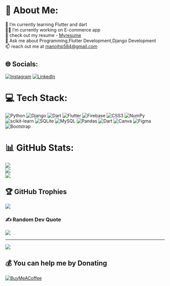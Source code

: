 # 💫 About Me:
🌱 I’m currently learning Flutter and dart<br>👨‍💻 I’m currently working on E-commerce app<br>📑 check out my resume - <a href="https://docs.google.com/document/d/1PYalj-pUME1GStUWpeFDxr9nBdpVjEhT_YCdFglx5hg/edit?usp=sharing" target="_blank">Myresume</a>
<br>💬 Ask me about Programming,Flutter Development,Django Development<br>📫 reach out me at manojhp584@gmail.com


## 🌐 Socials:
[![Instagram](https://img.shields.io/badge/Instagram-%23E4405F.svg?logo=Instagram&logoColor=white)](https://instagram.com/this_is_mhp) [![LinkedIn](https://img.shields.io/badge/LinkedIn-%230077B5.svg?logo=linkedin&logoColor=white)](https://www.linkedin.com/in/manoj-hp/) 

# 💻 Tech Stack:
![Python](https://img.shields.io/badge/python-3670A0?style=flat&logo=python&logoColor=ffdd54) ![Django](https://img.shields.io/badge/django-%23092E20.svg?style=flat&logo=django&logoColor=white) ![Dart](https://img.shields.io/badge/dart-%230175C2.svg?style=flat&logo=dart&logoColor=white) ![Flutter](https://img.shields.io/badge/Flutter-%2302569B.svg?style=flat&logo=Flutter&logoColor=white) ![Firebase](https://img.shields.io/badge/firebase-%23039BE5.svg?style=flat&logo=firebase) ![CSS3](https://img.shields.io/badge/css3-%231572B6.svg?style=flat&logo=css3&logoColor=white) ![NumPy](https://img.shields.io/badge/numpy-%23013243.svg?style=flat&logo=numpy&logoColor=white) ![scikit-learn](https://img.shields.io/badge/scikit--learn-%23F7931E.svg?style=flat&logo=scikit-learn&logoColor=white) ![SQLite](https://img.shields.io/badge/sqlite-%2307405e.svg?style=flat&logo=sqlite&logoColor=white) ![MySQL](https://img.shields.io/badge/mysql-4479A1.svg?style=flat&logo=mysql&logoColor=white) ![Pandas](https://img.shields.io/badge/pandas-%23150458.svg?style=flat&logo=pandas&logoColor=white) ![Dart](https://img.shields.io/badge/dart-%230175C2.svg?style=flat&logo=dart&logoColor=white) ![Canva](https://img.shields.io/badge/Canva-%2300C4CC.svg?style=flat&logo=Canva&logoColor=white) ![Figma](https://img.shields.io/badge/figma-%23F24E1E.svg?style=flat&logo=figma&logoColor=white) ![Bootstrap](https://img.shields.io/badge/bootstrap-%238511FA.svg?style=flat&logo=bootstrap&logoColor=white)
# 📊 GitHub Stats:
![](https://github-readme-stats.vercel.app/api?username=manojhp&theme=radical&hide_border=false&include_all_commits=true&count_private=true)<br/>
![](https://github-readme-streak-stats.herokuapp.com/?user=manojhp&theme=radical&hide_border=false)<br/>
![](https://github-readme-stats.vercel.app/api/top-langs/?username=manojhp&theme=radical&hide_border=false&include_all_commits=true&count_private=true&layout=compact)

## 🏆 GitHub Trophies
![](https://github-profile-trophy.vercel.app/?username=manojhp&theme=radical&no-frame=false&no-bg=true&margin-w=4)

### ✍️ Random Dev Quote
![](https://quotes-github-readme.vercel.app/api?type=horizontal&theme=radical)

---
[![](https://visitcount.itsvg.in/api?id=manojhp&icon=0&color=0)](https://visitcount.itsvg.in)

  ## 💰 You can help me by Donating
  [![BuyMeACoffee](https://img.shields.io/badge/Buy%20Me%20a%20Coffee-ffdd00?style=for-the-badge&logo=buy-me-a-coffee&logoColor=black)](https://buymeacoffee.com/https://buymeacoffee.com/manojhp5849) 

  
<!-- Proudly created with GPRM ( https://gprm.itsvg.in ) -->

